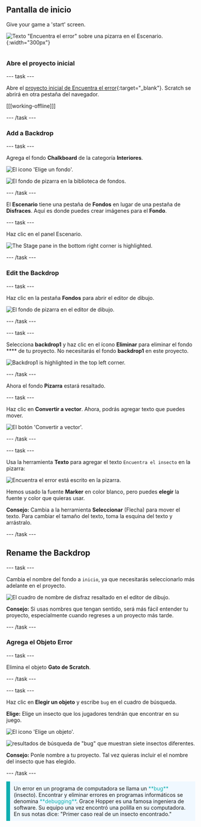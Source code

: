 ## Pantalla de inicio

<div style="display: flex; flex-wrap: wrap">
<div style="flex-basis: 200px; flex-grow: 1; margin-right: 15px;">
Give your game a 'start' screen.
</div>
<div>

![Texto "Encuentra el error" sobre una pizarra en el Escenario.](images/start-screen.png){:width="300px"}

</div>
</div>

### Abre el proyecto inicial

--- task ---

Abre el [proyecto inicial de Encuentra el error](https://scratch.mit.edu/projects/582214723/editor){:target="_blank"}. Scratch se abrirá en otra pestaña del navegador.

[[[working-offline]]]

--- /task ---

### Add a Backdrop

--- task ---

Agrega el fondo **Chalkboard** de la categoría **Interiores**.

![El icono 'Elige un fondo'.](images/backdrop-button.png)

![El fondo de pizarra en la biblioteca de fondos.](images/chalkboard.png)

--- /task ---

El **Escenario** tiene una pestaña de **Fondos** en lugar de una pestaña de **Disfraces**. Aquí es donde puedes crear imágenes para el **Fondo**.

--- task ---

Haz clic en el panel Escenario.

![The Stage pane in the bottom right corner is highlighted.](images/stage-pane.png)

--- /task ---

### Edit the Backdrop

--- task ---

Haz clic en la pestaña **Fondos** para abrir el editor de dibujo.

![El fondo de pizarra en el editor de dibujo.](images/chalkboard-paint.png)

--- /task ---

--- task ---

Selecciona **backdrop1** y haz clic en el ícono **Eliminar** para eliminar el fondo **** de tu proyecto. No necesitarás el fondo **backdrop1** en este proyecto.

![Backdrop1 is highlighted in the top left corner.](images/delete-backdrop1.png)

--- /task ---

Ahora el fondo **Pizarra** estará resaltado.

--- task ---

Haz clic en **Convertir a vector**. Ahora, podrás agregar texto que puedes mover.

![El botón 'Convertir a vector'.](images/vector-button.png)

--- /task ---

--- task ---

Usa la herramienta **Texto** para agregar el texto `Encuentra el insecto` en la pizarra:

![Encuentra el error está escrito en la pizarra.](images/chalkboard-text.png)

Hemos usado la fuente **Marker** en color blanco, pero puedes **elegir** la fuente y color que quieras usar.

**Consejo:** Cambia a la herramienta **Seleccionar** (Flecha) para mover el texto. Para cambiar el tamaño del texto, toma la esquina del texto y arrástralo.

--- /task ---

## Rename the Backdrop

--- task ---

Cambia el nombre del fondo a `inicio`, ya que necesitarás seleccionarlo más adelante en el proyecto.

![El cuadro de nombre de disfraz resaltado en el editor de dibujo.](images/start-screen-name.png)

**Consejo:** Si usas nombres que tengan sentido, será más fácil entender tu proyecto, especialmente cuando regreses a un proyecto más tarde.

--- /task ---

### Agrega el Objeto Error

--- task ---

Elimina el objeto **Gato de Scratch**.

--- /task ---

--- task ---

Haz clic en **Elegir un objeto** y escribe `bug` en el cuadro de búsqueda.

**Elige:** Elige un insecto que los jugadores tendrán que encontrar en su juego.

![El icono 'Elige un objeto'.](images/sprite-button.png)

![resultados de búsqueda de "bug" que muestran siete insectos diferentes.](images/bug-search.png)

**Consejo:** Ponle nombre a tu proyecto. Tal vez quieras incluir el el nombre del insecto que has elegido.

--- /task ---

<p style="border-left: solid; border-width:10px; border-color: #0faeb0; background-color: aliceblue; padding: 10px;">
Un error en un programa de computadora se llama  un <span style="color: #0faeb0">**bug**</span> (insecto). Encontrar y eliminar errores en programas informáticos se denomina <span style="color: #0faeb0">**debugging**</span>. Grace Hopper es una famosa ingeniera de software. Su equipo una vez encontró una polilla en su computadora. En sus notas dice: "Primer caso real de un insecto encontrado."
</p>


